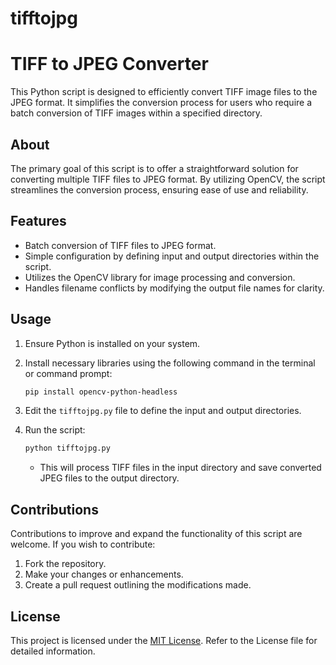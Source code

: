 # tifftojpg
# TIFF to JPEG Converter

This Python script is designed to efficiently convert TIFF image files to the JPEG format. It simplifies the conversion process for users who require a batch conversion of TIFF images within a specified directory.

## About

The primary goal of this script is to offer a straightforward solution for converting multiple TIFF files to JPEG format. By utilizing OpenCV, the script streamlines the conversion process, ensuring ease of use and reliability.

## Features

- Batch conversion of TIFF files to JPEG format.
- Simple configuration by defining input and output directories within the script.
- Utilizes the OpenCV library for image processing and conversion.
- Handles filename conflicts by modifying the output file names for clarity.

## Usage

1. Ensure Python is installed on your system.
2. Install necessary libraries using the following command in the terminal or command prompt:

    ```bash
    pip install opencv-python-headless
    ```

3. Edit the `tifftojpg.py` file to define the input and output directories.

4. Run the script:

    ```bash
    python tifftojpg.py
    ```

    - This will process TIFF files in the input directory and save converted JPEG files to the output directory.

## Contributions

Contributions to improve and expand the functionality of this script are welcome. If you wish to contribute:

1. Fork the repository.
2. Make your changes or enhancements.
3. Create a pull request outlining the modifications made.

## License

This project is licensed under the [MIT License](LICENSE). Refer to the License file for detailed information.

